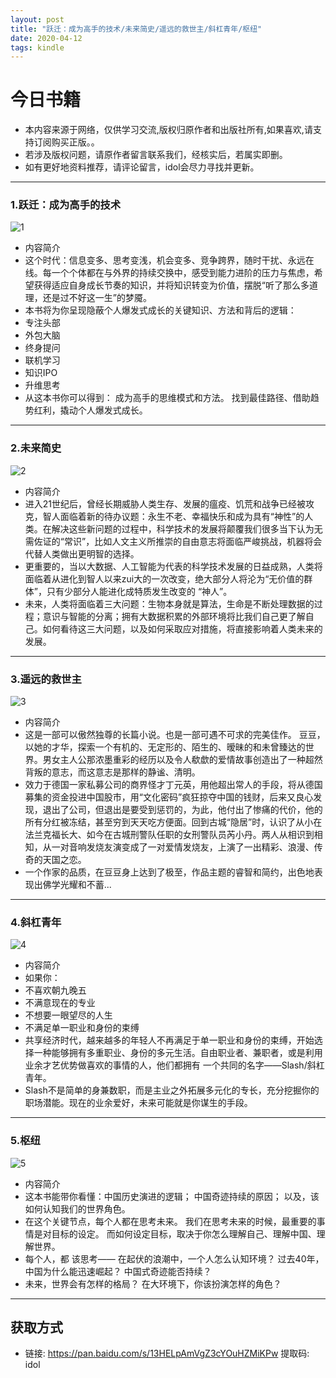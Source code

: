 ```yaml
---
layout: post
title: "跃迁：成为高手的技术/未来简史/遥远的救世主/斜杠青年/枢纽"
date: 2020-04-12
tags: kindle  
---
```

# 今日书籍

* 本内容来源于网络，仅供学习交流,版权归原作者和出版社所有,如果喜欢,请支持订阅购买正版。。
* 若涉及版权问题，请原作者留言联系我们，经核实后，若属实即删。
* 如有更好地资料推荐，请评论留言，idol会尽力寻找并更新。


----------
###  1.跃迁：成为高手的技术
![1](https://note.youdao.com/yws/api/personal/file/CC7D74D3A63549BE97E6A457620F4BB5?method=download&shareKey=caa67b3879e77967340c41f0f3eecb7a)

- 内容简介
- 这个时代：信息变多、思考变浅，机会变多、竞争跨界，随时干扰、永远在线。每一个个体都在与外界的持续交换中，感受到能力进阶的压力与焦虑，希望获得适应自身成长节奏的知识，并将知识转变为价值，摆脱“听了那么多道理，还是过不好这一生”的梦魇。
- 本书将为你呈现隐蔽个人爆发式成长的关键知识、方法和背后的逻辑：
- 专注头部
- 外包大脑
- 终身提问
- 联机学习
- 知识IPO
- 升维思考
- 从这本书你可以得到：
成为高手的思维模式和方法。
找到最佳路径、借助趋势红利，撬动个人爆发式成长。

----------
###  2.未来简史
![2](https://note.youdao.com/yws/api/personal/file/60715656C4CD4B7494FAB0A5990FE3E5?method=download&shareKey=f60fb9b2d4391d1f5ed288791845ab48)

- 内容简介
- 进入21世纪后，曾经长期威胁人类生存、发展的瘟疫、饥荒和战争已经被攻克，智人面临着新的待办议题：永生不老、幸福快乐和成为具有“神性”的人类。在解决这些新问题的过程中，科学技术的发展将颠覆我们很多当下认为无需佐证的“常识”，比如人文主义所推崇的自由意志将面临严峻挑战，机器将会代替人类做出更明智的选择。
- 更重要的，当以大数据、人工智能为代表的科学技术发展的日益成熟，人类将面临着从进化到智人以来zui大的一次改变，绝大部分人将沦为“无价值的群体”，只有少部分人能进化成特质发生改变的 “神人”。
- 未来，人类将面临着三大问题：生物本身就是算法，生命是不断处理数据的过程；意识与智能的分离；拥有大数据积累的外部环境将比我们自己更了解自己。如何看待这三大问题，以及如何采取应对措施，将直接影响着人类未来的发展。

----------
###  3.遥远的救世主
![3](https://note.youdao.com/yws/api/personal/file/557BEB921A5E48129091B6B6709FCA36?method=download&shareKey=ba8408a0fed3551703006701abfa9a9a)

- 内容简介
- 这是一部可以傲然独尊的长篇小说。也是一部可遇不可求的完美佳作。
豆豆，以她的才华，探索一个有机的、无定形的、陌生的、暧昧的和未曾臻达的世界。男女主人公那浓墨重彩的经历以及令人欷歔的爱情故事创造出了一种超然背叛的意志，而这意志是那样的静谧、清明。
- 效力于德国一家私募公司的商界怪才丁元英，用他超出常人的手段，将从德国募集的资金投进中国股市，用“文化密码”疯狂掠夺中国的钱财，后来又良心发现，退出了公司，但退出是要受到惩罚的，为此，他付出了惨痛的代价，他的所有分红被冻结，甚至穷到天天吃方便面。回到古城“隐居”时，认识了从小在法兰克福长大、如今在古城刑警队任职的女刑警队员芮小丹。两人从相识到相知，从一对音响发烧友演变成了一对爱情发烧友，上演了一出精彩、浪漫、传奇的天国之恋。
- 一个作家的品质，在豆豆身上达到了极至，作品主题的睿智和简约，出色地表现出佛学光耀和不蓄...

----------
###  4.斜杠青年
![4](https://note.youdao.com/yws/api/personal/file/7809C309943B4E6C94D9972DEE1BFAA1?method=download&shareKey=433ea153724a6c9e0a3ad5f3a25440c4)

- 内容简介
- 如果你：
- 不喜欢朝九晚五
- 不满意现在的专业
- 不想要一眼望尽的人生
- 不满足单一职业和身份的束缚
- 共享经济时代，越来越多的年轻人不再满足于单一职业和身份的束缚，开始选择一种能够拥有多重职业、身份的多元生活。自由职业者、兼职者，或是利用业余才艺优势做喜欢的事情的人，他们都拥有 一个共同的名字——Slash/斜杠青年。
- Slash不是简单的身兼数职，而是主业之外拓展多元化的专长，充分挖掘你的职场潜能。现在的业余爱好，未来可能就是你谋生的手段。

----------
###  5.枢纽
![5](https://note.youdao.com/yws/api/personal/file/11715C24A8734BF19E3A839401483000?method=download&shareKey=b83bfc433fee3810963ad657f06463c1)

-  内容简介
-  这本书能带你看懂：中国历史演进的逻辑；
中国奇迹持续的原因；
以及，该如何认知我们的世界角色。
- 在这个关键节点，每个人都在思考未来。
我们在思考未来的时候，最重要的事情是对目标的设定。
而如何设定目标，取决于你怎么理解自己、理解中国、理解世界。
- 每个人，都 该思考——
在起伏的浪潮中，一个人怎么认知环境？
过去40年，中国为什么能迅速崛起？
中国式奇迹能否持续？
- 未来，世界会有怎样的格局？
在大环境下，你该扮演怎样的角色？

----------

##  获取方式

- 链接: https://pan.baidu.com/s/13HELpAmVgZ3cYOuHZMiKPw 提取码: idol
